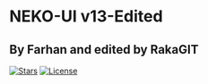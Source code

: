 # NEKO-UI v13-Edited
## By Farhan and edited by RakaGIT

[![Stars](https://img.shields.io/github/stars/RakaGIT/NekoUI?l&style=for-the-badge&logo=github&logoColor=00c90d&color=00ba0c&label=MOD%20STAR)]()
[![License](https://img.shields.io/github/license/RakaGIT/NekoUI?label=MOD%20LICENSE&logo=bitwarden&logoColor=green&style=for-the-badge)](https://github.com/RakaGIT/ReTurret/blob/main/LICENSE)

